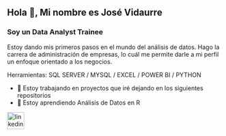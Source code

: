 ## Hola 👋, Mi nombre es José Vidaurre
### Soy un Data Analyst Trainee

Estoy dando mis primeros pasos en el mundo del análisis de datos. Hago la carrera de administración de empresas, lo cuál me permite darle a mi perfil un enfoque orientado a los negocios.

Herramientas: SQL SERVER / MYSQL / EXCEL / POWER BI / PYTHON

- 🔭 Estoy trabajando en proyectos que iré dejando en los siguientes repositorios 
- 🌱 Estoy aprendiendo Análisis de Datos en R 


[<img src='https://cdn.jsdelivr.net/npm/simple-icons@3.0.1/icons/linkedin.svg' alt='linkedin' height='40'>](https://www.linkedin.com/in/https://www.linkedin.com/in/josevidaurre-dataanalyst//)  
